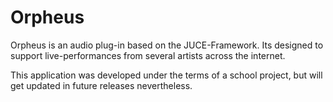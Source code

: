 # Orpheus
Orpheus is an audio plug-in based on the JUCE-Framework. Its designed to support live-performances from several artists across the internet.

This application was developed under the terms of a school project, but will get updated in future releases nevertheless.
